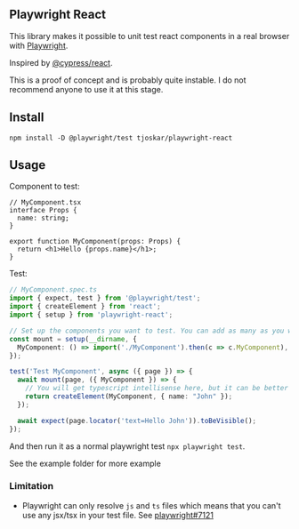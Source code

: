 ## Playwright React

This library makes it possible to unit test react components in a real browser with [Playwright](https://playwright.dev/).

Inspired by [@cypress/react](https://www.npmjs.com/package/@cypress/react).

This is a proof of concept and is probably quite instable. I do not recommend anyone to use it at this stage.

## Install

```
npm install -D @playwright/test tjoskar/playwright-react
```

## Usage

Component to test:

```tsx
// MyComponent.tsx
interface Props {
  name: string;
}

export function MyComponent(props: Props) {
  return <h1>Hello {props.name}</h1>;
}
```

Test:
```ts
// MyComponent.spec.ts
import { expect, test } from '@playwright/test';
import { createElement } from 'react';
import { setup } from 'playwright-react';

// Set up the components you want to test. You can add as many as you want.
const mount = setup(__dirname, {
  MyComponent: () => import('./MyComponent').then(c => c.MyComponent),
});

test('Test MyComponent', async ({ page }) => {
  await mount(page, ({ MyComponent }) => {
    // You will get typescript intellisense here, but it can be better
    return createElement(MyComponent, { name: "John" });
  });

  await expect(page.locator('text=Hello John')).toBeVisible();
});
```

And then run it as a normal playwright test `npx playwright test`.

See the example folder for more example

### Limitation

- Playwright can only resolve `js` and `ts` files which means that you can't use any jsx/tsx in your test file. See [playwright#7121](https://github.com/microsoft/playwright/issues/7121)
